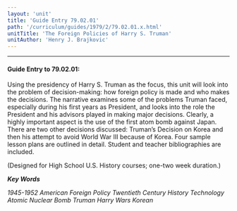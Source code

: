 ```yaml
---
layout: 'unit'
title: 'Guide Entry 79.02.01'
path: '/curriculum/guides/1979/2/79.02.01.x.html'
unitTitle: 'The Foreign Policies of Harry S. Truman'
unitAuthor: 'Henry J. Brajkovic'
---
```


<body>
<hr/>
 <h4>
  Guide Entry to 79.02.01:
 </h4>
 Using the presidency of Harry S. Truman as the focus, this unit will look into the problem of decision-making: how foreign policy is made and who makes the decisions.  The narrative examines some of the problems Truman faced, especially during his first years as President, and looks into the role the President and his advisors played in making major decisions.  Clearly, a highly important aspect is the use of the first atom bomb against Japan.  There are two other decisions discussed: Truman’s Decision on Korea and then his attempt to avoid World War III because of Korea.  Four sample lesson plans are outlined in detail.  Student and teacher bibliographies are included.
 <p>
  (Designed for High School U.S. History courses; one-two week duration.)
 </p>
<p>
  <b>
   <i>
    Key Words
   </i>
  </b>
  <br/>
 </p>
 <p>
  <i>
   1945-1952 American Foreign Policy Twentieth Century History Technology Atomic Nuclear Bomb Truman Harry Wars Korean
  </i>
 </p>

</body>
